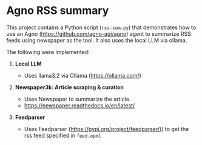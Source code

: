 # Agno RSS summary

This project contains a Python script (`rss-sum.py`) that demonstrates how to use an Agno (https://github.com/agno-agi/agno) agent to summarize RSS feeds using newspaper as the tool.
It also uses the local LLM via ollama.

The following were implemented:

1.  **Local LLM**
    *   Uses llama3.2 via Ollama (https://ollama.com/)

2.  **Newspaper3k: Article scraping & curation**
    *   Uses Newspaper to summarize the article.
    *   https://newspaper.readthedocs.io/en/latest/

3.  **Feedparser**
    *   Uses Feedparser (https://pypi.org/project/feedparser/)) to get the rss feed specified in `feed.opml`

